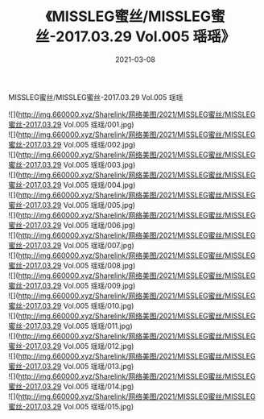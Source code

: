 ﻿---
layout: post
title:  《MISSLEG蜜丝/MISSLEG蜜丝-2017.03.29 Vol.005 瑶瑶》
date:   2021-03-08
img: http://img.660000.xyz/Sharelink/网络美图/2021/MISSLEG蜜丝/MISSLEG蜜丝-2017.03.29 Vol.005 瑶瑶/000.jpg
categories: [美女, 清纯, 唯美]
---

MISSLEG蜜丝/MISSLEG蜜丝-2017.03.29 Vol.005 瑶瑶

 ![](http://img.660000.xyz/Sharelink/网络美图/2021/MISSLEG蜜丝/MISSLEG蜜丝-2017.03.29 Vol.005 瑶瑶/001.jpg) <br>![](http://img.660000.xyz/Sharelink/网络美图/2021/MISSLEG蜜丝/MISSLEG蜜丝-2017.03.29 Vol.005 瑶瑶/002.jpg) <br>![](http://img.660000.xyz/Sharelink/网络美图/2021/MISSLEG蜜丝/MISSLEG蜜丝-2017.03.29 Vol.005 瑶瑶/003.jpg) <br>![](http://img.660000.xyz/Sharelink/网络美图/2021/MISSLEG蜜丝/MISSLEG蜜丝-2017.03.29 Vol.005 瑶瑶/004.jpg) <br>![](http://img.660000.xyz/Sharelink/网络美图/2021/MISSLEG蜜丝/MISSLEG蜜丝-2017.03.29 Vol.005 瑶瑶/005.jpg) <br>![](http://img.660000.xyz/Sharelink/网络美图/2021/MISSLEG蜜丝/MISSLEG蜜丝-2017.03.29 Vol.005 瑶瑶/006.jpg) <br>![](http://img.660000.xyz/Sharelink/网络美图/2021/MISSLEG蜜丝/MISSLEG蜜丝-2017.03.29 Vol.005 瑶瑶/007.jpg) <br>![](http://img.660000.xyz/Sharelink/网络美图/2021/MISSLEG蜜丝/MISSLEG蜜丝-2017.03.29 Vol.005 瑶瑶/008.jpg) <br>![](http://img.660000.xyz/Sharelink/网络美图/2021/MISSLEG蜜丝/MISSLEG蜜丝-2017.03.29 Vol.005 瑶瑶/009.jpg) <br>![](http://img.660000.xyz/Sharelink/网络美图/2021/MISSLEG蜜丝/MISSLEG蜜丝-2017.03.29 Vol.005 瑶瑶/010.jpg) <br>![](http://img.660000.xyz/Sharelink/网络美图/2021/MISSLEG蜜丝/MISSLEG蜜丝-2017.03.29 Vol.005 瑶瑶/011.jpg) <br>![](http://img.660000.xyz/Sharelink/网络美图/2021/MISSLEG蜜丝/MISSLEG蜜丝-2017.03.29 Vol.005 瑶瑶/012.jpg) <br>![](http://img.660000.xyz/Sharelink/网络美图/2021/MISSLEG蜜丝/MISSLEG蜜丝-2017.03.29 Vol.005 瑶瑶/013.jpg) <br>![](http://img.660000.xyz/Sharelink/网络美图/2021/MISSLEG蜜丝/MISSLEG蜜丝-2017.03.29 Vol.005 瑶瑶/014.jpg) <br>![](http://img.660000.xyz/Sharelink/网络美图/2021/MISSLEG蜜丝/MISSLEG蜜丝-2017.03.29 Vol.005 瑶瑶/015.jpg) <br>